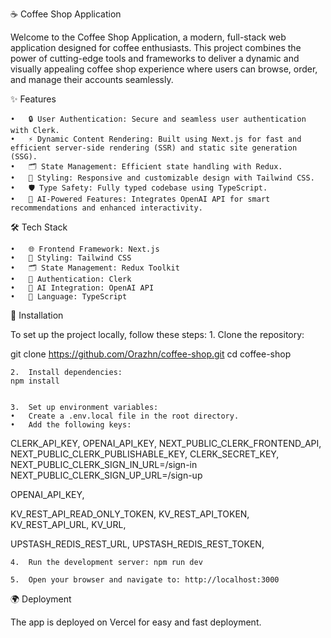 ☕ Coffee Shop Application

Welcome to the Coffee Shop Application, a modern, full-stack web application designed for coffee enthusiasts. This project combines the power of cutting-edge tools and frameworks to deliver a dynamic and visually appealing coffee shop experience where users can browse, order, and manage their accounts seamlessly.

✨ Features

	•	🔒 User Authentication: Secure and seamless user authentication with Clerk.
	•	⚡ Dynamic Content Rendering: Built using Next.js for fast and efficient server-side rendering (SSR) and static site generation (SSG).
	•	🗂️ State Management: Efficient state handling with Redux.
	•	🎨 Styling: Responsive and customizable design with Tailwind CSS.
	•	🛡️ Type Safety: Fully typed codebase using TypeScript.
	•	🤖 AI-Powered Features: Integrates OpenAI API for smart recommendations and enhanced interactivity.

🛠️ Tech Stack

	•	🌐 Frontend Framework: Next.js
	•	🎨 Styling: Tailwind CSS
	•	🗂️ State Management: Redux Toolkit
	•	🔐 Authentication: Clerk
	•	🤖 AI Integration: OpenAI API
	•	📜 Language: TypeScript

🚀 Installation

To set up the project locally, follow these steps:
	1.	Clone the repository:

git clone https://github.com/Orazhn/coffee-shop.git
cd coffee-shop


	2.	Install dependencies: 
 	npm install


	3.	Set up environment variables:
	•	Create a .env.local file in the root directory.
	•	Add the following keys:

CLERK_API_KEY,
OPENAI_API_KEY,
NEXT_PUBLIC_CLERK_FRONTEND_API,
NEXT_PUBLIC_CLERK_PUBLISHABLE_KEY,
CLERK_SECRET_KEY,
NEXT_PUBLIC_CLERK_SIGN_IN_URL=/sign-in
NEXT_PUBLIC_CLERK_SIGN_UP_URL=/sign-up

OPENAI_API_KEY,

KV_REST_API_READ_ONLY_TOKEN,
KV_REST_API_TOKEN,
KV_REST_API_URL,
KV_URL,

UPSTASH_REDIS_REST_URL,
UPSTASH_REDIS_REST_TOKEN,



	4.	Run the development server: npm run dev

	5.	Open your browser and navigate to: http://localhost:3000


🌍 Deployment

The app is deployed on Vercel for easy and fast deployment.

